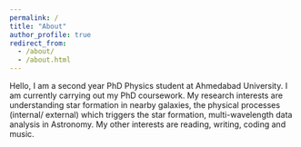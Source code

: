 ```yaml
---
permalink: /
title: "About"
author_profile: true
redirect_from: 
  - /about/
  - /about.html
---
```


Hello, I am a second year PhD Physics student at Ahmedabad University. I am currently carrying out my PhD coursework. My research interests are understanding star formation in nearby galaxies, the physical processes (internal/ external) which triggers the star formation, multi-wavelength data analysis in Astronomy.  My other interests are reading, writing, coding and music. 
